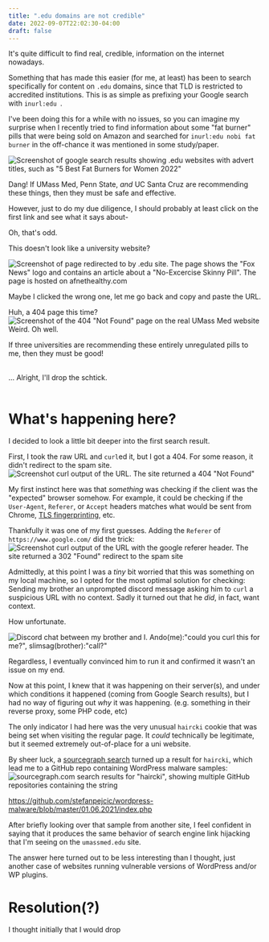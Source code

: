 ```yaml
---
title: ".edu domains are not credible"
date: 2022-09-07T22:02:30-04:00
draft: false
---
```


It's quite difficult to find real, credible, information on the internet nowadays.

Something that has made this easier (for me, at least) has been to search specifically for content on `.edu` domains, since that TLD is restricted to accredited institutions. This is as simple as prefixing your Google search with `inurl:edu `.

I've been doing this for a while with no issues, so you can imagine my surprise when I recently tried to find information about some "fat burner" pills that were being sold on Amazon and searched for `inurl:edu nobi fat burner` in the off-chance it was mentioned in some study/paper.

![Screenshot of google search results showing .edu websites with advert titles, such as "5 Best Fat Burners for Women 2022"](first_search_results.png)

Dang! If UMass Med, Penn State, _and_ UC Santa Cruz are recommending these things, then they must be safe and effective.

However, just to do my due diligence, I should probably at least click on the first link and see what it says about-

Oh, that's odd.

This doesn't look like a university website?

![Screenshot of page redirected to by .edu site. The page shows the "Fox News" logo and contains an article about a "No-Excercise Skinny Pill". The page is hosted on afnethealthy.com](redirected_first_page.png)

Maybe I clicked the wrong one, let me go back and copy and paste the URL.

Huh, a 404 page this time?
![Screenshot of the 404 "Not Found" page on the real UMass Med website](umassmed_real_site_404.png)
Weird. Oh well.

If three universities  are recommending these entirely unregulated pills to me, then they must be good!

<br>
... Alright, I'll drop the schtick.

<br>
<br>

# What's happening here?

I decided to look a little bit deeper into the first search result.

First, I took the raw URL and `curl`ed it, but I got a 404. For some reason, it didn't redirect to the spam site.
![Screenshot `curl` output of the URL. The site returned a 404 "Not Found"](normal_curl.png)

My first instinct here was that _something_ was checking if the client was the "expected" browser somehow. For example, it could be checking if the `User-Agent`, `Referer`, or `Accept` headers matches what would be sent from Chrome, [TLS fingerprinting](https://daniel.haxx.se/blog/2022/09/02/curls-tls-fingerprint/), etc.

Thankfully it was one of my first guesses. Adding the `Referer` of `https://www.google.com/` did the trick:
![Screenshot `curl` output of the URL with the google referer header. The site returned a 302 "Found" redirect to the spam site](curl_referer_difference.png)

Admittedly, at this point I was a _tiny_ bit worried that this was something on my local machine, so I opted for the most optimal solution for checking: Sending my brother an unprompted discord message asking him to `curl` a suspicious URL with no context. Sadly it turned out that he _did_, in fact, want context.

How unfortunate.

![Discord chat between my brother and I. Ando(me):"could you curl this for me?", slimsag(brother):"call?"](discord_request.png)

Regardless, I eventually convinced him to run it and confirmed it wasn't an issue on my end.

Now at this point, I knew that it was happening on their server(s), and under which conditions it happened (coming from Google Search results), but I had no way of figuring out _why_ it was happening. (e.g. something in their reverse proxy, some PHP code, etc)

The only indicator I had here was the very unusual `haircki` cookie that was being set when visiting the regular page. It _could_ technically be legitimate, but it seemed extremely out-of-place for a uni website.

By sheer luck, a [sourcegraph search](https://sourcegraph.com/search?q=context:global+haircki&patternType=standard) turned up a result for `haircki`, which lead me to a GitHub repo containing WordPress malware samples:
![sourcegraph.com search results for "haircki", showing multiple GitHub repositories containing the string](sourcegraph_haircki_search.png)

https://github.com/stefanpejcic/wordpress-malware/blob/master/01.06.2021/index.php

After briefly looking over that sample from another site, I feel confident in saying that it produces the same behavior of search engine link hijacking that I'm seeing on the `umassmed.edu` site.

The answer here turned out to be less interesting than I thought, just another case of websites running vulnerable versions of WordPress and/or WP plugins.

# Resolution(?)

I thought initially that I would drop 